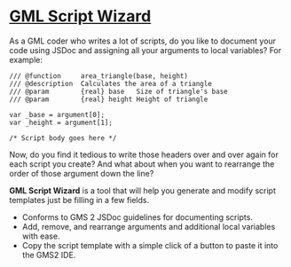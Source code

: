 # [GML Script Wizard](https://mstop4.github.io/gml-script-template-generator/)

As a GML coder who writes a lot of scripts, do you like to document your code using JSDoc and assigning all your arguments to local variables? For example:

    /// @function     area_triangle(base, height)
    /// @description  Calculates the area of a triangle
    /// @param        {real} base   Size of triangle's base
    /// @param        {real} height Height of triangle

    var _base = argument[0];
    var _height = argument[1];

    /* Script body goes here */

Now, do you find it tedious to write those headers over and over again for each script you create? And what about when you want to rearrange the order of those argument down the line?

**GML Script Wizard** is a tool that will help you generate and modify script templates just be filling in a few fields.

* Conforms to GMS 2 JSDoc guidelines for documenting scripts.
* Add, remove, and rearrange arguments and additional local variables with ease.
* Copy the script template with a simple click of a button to paste it into the GMS2 IDE.
